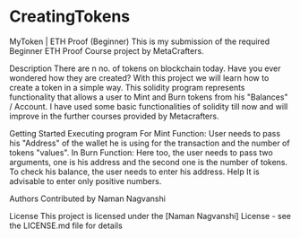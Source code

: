 # CreatingTokens
MyToken | ETH Proof (Beginner) This is my submission of the required Beginner ETH Proof Course project by MetaCrafters.

Description
There are n no. of tokens on blockchain today. Have you ever wondered how they are created? With this project we will learn how to create a token in a simple way.
This solidity program represents functionality that allows a user to Mint and Burn tokens from his "Balances" / Account. I have used some basic functionalities of solidity till now and will improve in the further courses provided by Metacrafters.

Getting Started
Executing program
For Mint Function: User needs to pass his "Address" of the wallet he is using for the transaction and the number of tokens "values".
In Burn Function: Here too, the user needs to pass two arguments, one is his address and the second one is the number of tokens.
To check his balance, the user needs to enter his address.
Help
It is advisable to enter only positive numbers.

Authors
Contributed by Naman Nagvanshi

License
This project is licensed under the [Naman Nagvanshi] License - see the LICENSE.md file for details
